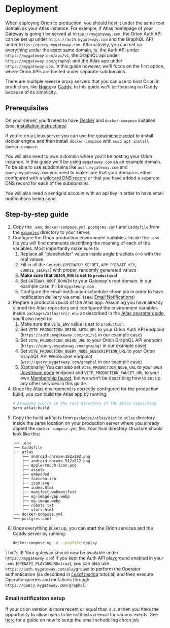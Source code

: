 # Deployment

When deploying Orion to production, you should host it under the same root domain as your Atlas instance. For example, if Atlas homepage of your Gateway is going t be served at `https://mygateway.com`, the Orion Auth API can be set up under `https://auth.mygateway.com` and the GraphQL API under `https://query.mygateway.com`. Alternatively, you can set up everything under the exact same domain, ie. the Auth API under `https://mygateway.com/api/v1`, the GraphQL api under `https://mygateway.com/graphql` and the Atlas app under `https://mygateway.com`. In this guide however, we'll focus on the first option, where Orion APIs are hosted under separate subdomains.

There are multiple reverse proxy servers that you can use to host Orion in production, like [Nginx](https://www.nginx.com/) or [Caddy](https://caddyserver.com/). In this guide we'll be focusing on Caddy because of its simplicity.

## Prerequisites

On your server, you'll need to have [Docker](https://docs.docker.com/) and `docker-compose` installed (see: [installation instructions](https://docs.docker.com/engine/install/))

If you're on a Linux server you can use the [convinience script](https://docs.docker.com/engine/install/ubuntu/#install-using-the-convenience-script) to install docker engine and then install `docker-compose` with `sudo apt install docker-compose`.


You will also need to own a domain where you'll be hosting your Orion instance. In this guide we'll be using `mygateway.com` as an example domain. To be able to use subdomains like `auth.mygateway.com` and `query.mygateway.com` you need to make sure that your domain is either configured with a [wildcard DNS record](https://developers.cloudflare.com/dns/manage-dns-records/reference/wildcard-dns-records/) or that you have added a separate DNS record for each of the subdomains.

You will also need a sendgrid account with an api key in order to have email notifications being send.

## Step-by-step guide

1. Copy the `.env`, `docker-compose.yml`, `postgres.conf` and `Caddyfile` from the [`examples`](../examples/) directory to your server.
1. Configure the Orion production environment variables. Inside the `.env` file you will find comments describing the meaning of each of the variables. Most importantly make sure to:
    1. Replace all "placeholder" values inside angle brackets (`<>`) with the real values
    1. Fill in all the secrets (`OPERATOR_SECRET`, `APP_PRIVATE_KEY`, `COOKIE_SECRET`) with proper, randomly generated values
    1. **Make sure that `ORION_ENV` is set to `production`!**
    1. Set `GATEWAY_ROOT_DOMAIN` to your Gateway's root domain, in our example case it'll be `mygateway.com`
    1. Configure the email notification scheduler chron job in order to have notification delivery via email (see: [Email Notifications](./email-notifications.md))
1. Prepare a production build of the Atlas app. Assuming you have already cloned the Atlas repository and configured the environment variables inside `packages/atlas/src/.env` as described in the [Atlas operator guide](https://github.com/Joystream/atlas/blob/master/docs/operator-guide.md), you'll also need to:
    1. Make sure the `VITE_ENV` value is set to `production`
    1. Set `VITE_PRODUCTION_ORION_AUTH_URL` to your Orion Auth API endpoint (`https://auth.mygateway.com/api/v1` in our example case)
    1. Set `VITE_PRODUCTION_ORION_URL` to your Orion GraphQL API endpoint (`https://query.mygateway.com/graphql` in our example case)
    1. Set `VITE_PRODUCTION_QUERY_NODE_SUBSCRIPTION_URL` to your Orion GraphQL API WebSocket endpoint (`wss://query.mygateway.com/graphql` in our example case)
    1. (Optionally) You can also set `VITE_PRODUCTION_NODE_URL` to your own [Joystream node](https://github.com/Joystream/joystream/tree/master/bin/node) endpoint and `VITE_PRODUCTION_FAUCET_URL` to your own [Membership faucet](https://github.com/Joystream/membership-faucet), but we won't be describing how to set up any other services in this guide.
1. Once the Atlas environment is correctly configured for the production build, you can build the Atlas app by running:
    ```bash
    # Assuming you're in the root directory of the Atlas repository:
    yarn atlas:build
    ```
1. Copy the build artifacts from `packages/atlas/dist` to `atlas` directory inside the same location on your production server where you already copied the `docker-compose.yml` file. Your final directory structure should look like this:
    ```
    ├── .env
    ├── Caddyfile
    ├── atlas
    │   ├── android-chrome-192x192.png
    │   ├── android-chrome-512x512.png
    │   ├── apple-touch-icon.png
    │   ├── assets
    │   ├── embedded
    │   ├── favicon.ico
    │   ├── icon.svg
    │   ├── index.html
    │   ├── manifest.webmanifest
    │   ├── og-image-ypp.webp
    │   ├── og-image.webp
    │   ├── robots.txt
    │   └── stats.html
    ├── docker-compose.yml
    └── postgres.conf
    ```
1. Once everything is set up, you can start the Orion services and the Caddy server by running:
    ```bash
    docker-compose up -d --profile deploy
    ```

That's it! Your gateway should now be available under `https://mygateway.com`!
If you kept the Auth API playground enabled in your `.env` (`OPENAPI_PLAYGROUND=true`), you can also use `https://auth.mygateway.com/playground` to perform the Operator authentication (as described in _[Local testing](./local-testing.md#authentication)_ tutorial) and then execute Operator queries and mutations through `https://query.mygateway.com/graphql`.

### Email notification setup
If your orion version is more recent or equal than `3.2.0` then you have the opportunity to allow users to be notified via email for various events. See [here](./email-notifications.md) for a guide on how to setup the email
scheduling chron job
